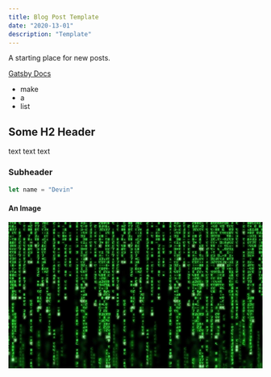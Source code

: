 ```yaml
---
title: Blog Post Template
date: "2020-13-01"
description: "Template"
---
```


A starting place for new posts.

[Gatsby Docs](https://www.gatsbyjs.org)

- make
- a
- list

## Some H2 Header

text text text

### Subheader

```javascript
let name = "Devin"
```

#### An Image

![alt text for an image](./code-matrix.jpg)